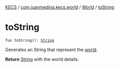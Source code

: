 [KECS](../../index.md) / [com.juanmedina.kecs.world](../index.md) / [World](index.md) / [toString](./to-string.md)

# toString

`fun toString(): `[`String`](https://kotlinlang.org/api/latest/jvm/stdlib/kotlin/-string/index.html)

Generates an String that represent the [world](../index.md).

**Return**
[String](https://kotlinlang.org/api/latest/jvm/stdlib/kotlin/-string/index.html) with the world details.


